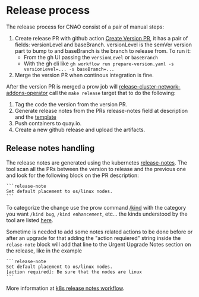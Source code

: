 # Release process

The release process for CNAO consist of a pair of manual steps:
1. Create release PR with github action [Create Version PR](https://github.com/kubevirt/cluster-network-addons-operator/actions/workflows/prepare-version.yaml),
   it has a pair of fields: versionLevel and baseBranch.
   versionLevel is the semVer version part to bump to and
   baseBranch is the branch to release from.
   To run it:
   - From the gh UI passing the `versionLevel` or `baseBranch`
   - With the gh cli like `gh workflow run prepare-version.yaml -s versionLevel=... -s baseBranch=...`
2. Merge the version PR when continous integration is fine.

After the version PR is merged a prow job will [release-cluster-network-addons-operator](https://github.com/kubevirt/project-infra/blob/main/github/ci/prow-deploy/files/jobs/kubevirt/cluster-network-addons-operator/cluster-network-addons-operator-postsubmits.yaml#L2-L28) call the `make release` target that to do the following:

1. Tag the code the version from the version PR.
2. Generate release notes from the PRs release-notes field at description
   and the [template](hack/release-notes.tmpl)
3. Push containers to quay.io.
4. Create a new github release and upload the artifacts.


## Release notes handling

The release notes are generated using the kubernetes [release-notes](https://github.com/kubernetes/release/blob/master/cmd/release-notes/README.md).
The tool scan all the PRs between the version to release and the previous one
and look for the following block on the PR description:

````
```release-note
Set default placement to os/linux nodes.
```
````

To categorize the change use the prow command [/kind](https://prow.k8s.io/command-help) with the
category you want `/kind bug`, `/kind enhancement`, etc... the kinds understood
by the tool are listed [here](https://github.com/kubernetes/release/blob/master/pkg/notes/notes.go#L67-L78).

Sometime is needed to add some notes related actions to be done before or after
an upgrade for that adding the "action requiered" string inside the
`relase-note` block will add that line to the Urgent Upgrade Notes section on
the release, like in the example

````
```release-note
Set default placement to os/linux nodes.
[action required]: Be sure that the nodes are linux
```
````


More information at [k8s release notes workflow](https://github.com/kubernetes/release/blob/d41c86508aac7f0b6d5f701fb2f6d3ae29bf35e0/docs/release-notes.md#kubernetes-release-notes-workflow).
